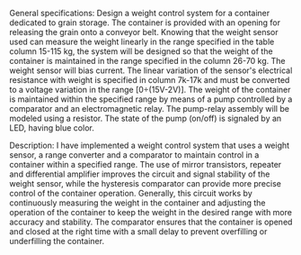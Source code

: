 General specifications: Design a weight control system for a container dedicated to grain storage. The container is provided with an opening for releasing the grain onto a conveyor belt. Knowing that the weight sensor used can measure the weight linearly in the range specified in the table column 15-115 kg, the system will be designed so that the weight of the container is maintained in the range specified in the column 26-70 kg. The weight sensor will bias current. The linear variation of the sensor's electrical resistance with weight is specified in column 7k-17k and must be converted to a voltage variation in the range [0÷(15V-2V)]. The weight of the container is maintained within the specified range by means of a pump controlled by a comparator and an electromagnetic relay. The pump-relay assembly will be modeled using a resistor. The state of the pump (on/off) is signaled by an LED, having blue color.

Description: I have implemented a weight control system that uses a weight sensor, a range converter and a comparator to maintain control in a container within a specified range. The use of mirror transistors, repeater and differential amplifier improves the circuit and signal stability of the weight sensor, while the hysteresis comparator can provide more precise control of the container operation.
Generally, this circuit works by continuously measuring the weight in the container and adjusting the operation of the container to keep the weight in the desired range with more accuracy and stability. The comparator ensures that the container is opened and closed at the right time with a small delay to prevent overfilling or underfilling the container.
